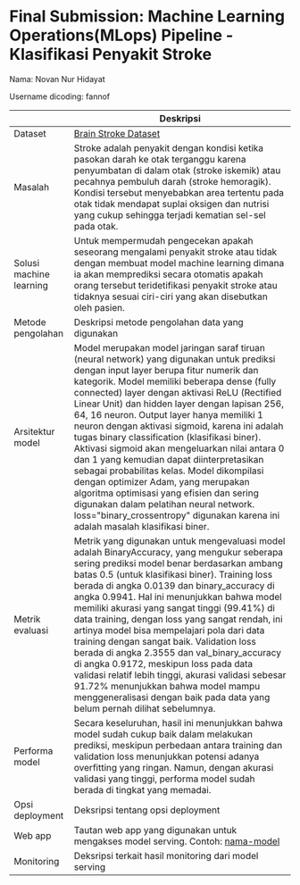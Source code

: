 # Final Submission: Machine Learning Operations(MLops) Pipeline - Klasifikasi Penyakit Stroke
Nama: Novan Nur Hidayat

Username dicoding: fannof

| | Deskripsi |
| ----------- | ----------- |
| Dataset | [Brain Stroke Dataset](https://www.kaggle.com/datasets/jillanisofttech/brain-stroke-dataset) | 
| Masalah | Stroke adalah penyakit dengan kondisi ketika pasokan darah ke otak terganggu karena penyumbatan di dalam otak (stroke iskemik) atau pecahnya pembuluh darah (stroke hemoragik). Kondisi tersebut menyebabkan area tertentu pada otak tidak mendapat suplai oksigen dan nutrisi yang cukup sehingga terjadi kematian sel-sel pada otak. |
| Solusi machine learning | Untuk mempermudah pengecekan apakah seseorang mengalami penyakit stroke atau tidak dengan membuat model machine learning dimana ia akan memprediksi secara otomatis apakah orang tersebut teridetifikasi penyakit stroke atau tidaknya sesuai ciri-ciri yang akan disebutkan oleh pasien. |
| Metode pengolahan | Deskripsi metode pengolahan data yang digunakan |
| Arsitektur model | Model merupakan model jaringan saraf tiruan (neural network) yang digunakan untuk prediksi dengan input layer berupa fitur numerik dan kategorik. Model memiliki beberapa dense (fully connected) layer dengan aktivasi ReLU (Rectified Linear Unit) dan hidden layer dengan lapisan 256, 64, 16 neuron. Output layer hanya memiliki 1 neuron dengan aktivasi sigmoid, karena ini adalah tugas binary classification (klasifikasi biner). Aktivasi sigmoid akan mengeluarkan nilai antara 0 dan 1 yang kemudian dapat diinterpretasikan sebagai probabilitas kelas. Model dikompilasi dengan optimizer Adam, yang merupakan algoritma optimisasi yang efisien dan sering digunakan dalam pelatihan neural network. loss="binary_crossentropy" digunakan karena ini adalah masalah klasifikasi biner. |
| Metrik evaluasi | Metrik yang digunakan untuk mengevaluasi model adalah BinaryAccuracy, yang mengukur seberapa sering prediksi model benar berdasarkan ambang batas 0.5 (untuk klasifikasi biner). Training loss berada di angka 0.0139 dan binary_accuracy di angka 0.9941. Hal ini menunjukkan bahwa model memiliki akurasi yang sangat tinggi (99.41%) di data training, dengan loss yang sangat rendah, ini artinya model bisa mempelajari pola dari data training dengan sangat baik. Validation loss berada di angka 2.3555 dan val_binary_accuracy di angka 0.9172, meskipun loss pada data validasi relatif lebih tinggi, akurasi validasi sebesar 91.72% menunjukkan bahwa model mampu menggeneralisasi dengan baik pada data yang belum pernah dilihat sebelumnya. |
| Performa model | Secara keseluruhan, hasil ini menunjukkan bahwa model sudah cukup baik dalam melakukan prediksi, meskipun perbedaan antara training dan validation loss menunjukkan potensi adanya overfitting yang ringan. Namun, dengan akurasi validasi yang tinggi, performa model sudah berada di tingkat yang memadai. |
| Opsi deployment | Deksripsi tentang opsi deployment |
| Web app | Tautan web app yang digunakan untuk mengakses model serving. Contoh: [nama-model](https://model-resiko-kredit.herokuapp.com/v1/models/model-resiko-kredit/metadata)|
| Monitoring | Deksripsi terkait hasil monitoring dari model serving |
